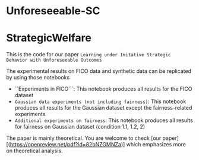 # Unforeseeable-SC

# StrategicWelfare

This is the code for our paper ```Learning under Imitative Strategic Behavior with Unforeseeable Outcomes```

The experimental results on FICO data and synthetic data can be replicated by using those notebooks

- ``Experiments in FICO```: This notebook produces all results for the FICO dataset
- ```Gaussian data experiments (not including fairness)```: This notebook produces all results for the Gaussian dataset except the fairness-related experiments
- ```Additional experiments on fairness```: This notebook produces all results for fairness on Gaussian dataset (condition 1.1, 1.2, 2)

The paper is mainly theoretical. You are welcome to check [our paper][(https://openreview.net/pdf?id=82bNZGMNZa)] which emphasizes more on theoretical analysis.
